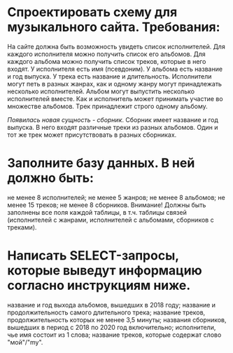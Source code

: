 # Спроектировать схему для музыкального сайта. Требования:

На сайте должна быть возможность увидеть список исполнителей.
Для каждого исполнителя можно получить список его альбомов.
Для каждого альбома можно получить список треков, которые в него входят.
У исполнителя есть имя (псевдоним).
У альбома есть название и год выпуска.
У трека есть название и длительность.
Исполнители могут петь в разных жанрах, 
как и одному жанру могут принадлежать несколько исполнителей.
Aльбом могут выпустить несколько исполнителей вместе. 
Как и исполнитель может принимать участие во множестве альбомов.
Tрек принадлежит строго одному альбому.

*Появилась новая сущность - сборник*. 
Сборник имеет название и год выпуска. 
В него входят различные треки из разных альбомов.
Один и тот же трек может присутствовать в разных сборниках.

# Заполните базу данных. В ней должно быть:

не менее 8 исполнителей;
не менее 5 жанров;
не менее 8 альбомов;
не менее 15 треков;
не менее 8 сборников.
Внимание! Должны быть заполнены все поля каждой таблицы, в т.ч. таблицы связей (исполнителей с жанрами, исполнителей с альбомами, сборников с треками).

# Написать SELECT-запросы, которые выведут информацию согласно инструкциям ниже.


название и год выхода альбомов, вышедших в 2018 году;
название и продолжительность самого длительного трека;
название треков, продолжительность которых не менее 3,5 минуты;
названия сборников, вышедших в период с 2018 по 2020 год включительно;
исполнители, чье имя состоит из 1 слова;
название треков, которые содержат слово "мой"/"my".